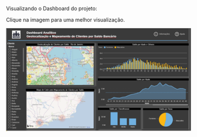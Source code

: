 Visualizando o Dashboard do projeto:


Clique na imagem para uma melhor visualização.

<img src="https://raw.githubusercontent.com/Wenceslau93/Data-Science-e-BI/master/Power%20BI%202.0/Geolocaliza%C3%A7%C3%A3o%20e%20Mapeamento%20de%20Clientes%20por%20Saldo%20Banc%C3%A1rio/saldo_cliente.PNG?raw=true" alt="sometext"></br></br>

